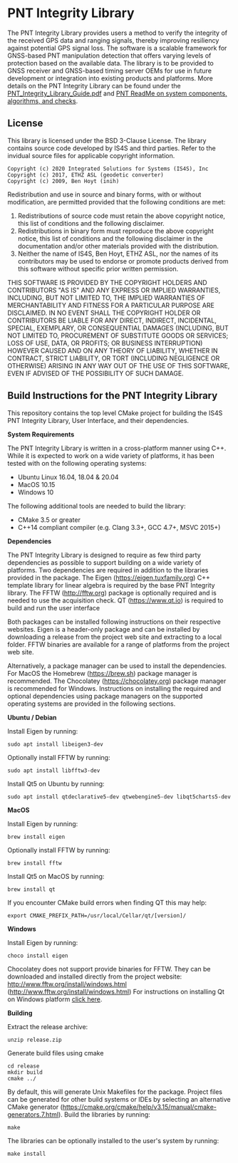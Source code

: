 # PNT Integrity Library
The PNT Integrity Library provides users a method to verify the integrity of the received GPS data and ranging signals, thereby improving resiliency against potential GPS signal loss. The software is a scalable framework for GNSS-based PNT manipulation detection that offers varying levels of protection based on the available data. The library is to be provided to GNSS receiver and GNSS-based timing server OEMs for use in future development or integration into existing products and platforms. More details on the PNT Integrity Library can be found under the [PNT_Integrity_Library_Guide.pdf](https://github.com/cisagov/PNT-Integrity/blob/develop/PNT_Integrity_Library_Guide.pdf) and [PNT ReadMe on system components, algorithms, and checks](https://github.com/cisagov/PNT-Integrity/blob/develop/pnt_integrity/pnt_integrity/README.md).

## License
This library is licensed under the BSD 3-Clause License. The library contains source code developed by IS4S and third parties. Refer to the invidual source files for applicable copyright information.
```
Copyright (c) 2020 Integrated Solutions for Systems (IS4S), Inc
Copyright (c) 2017, ETHZ ASL (geodetic converter)
Copyright (c) 2009, Ben Hoyt (inih)
```
Redistribution and use in source and binary forms, with or without modification, are permitted provided that the following conditions are met:
1. Redistributions of source code must retain the above copyright notice, this list of conditions and the following disclaimer.
2. Redistributions in binary form must reproduce the above copyright notice, this list of conditions and the following disclaimer in the documentation and/or other materials provided with the distribution.
3. Neither the name of IS4S, Ben Hoyt, ETHZ ASL, nor the names of its contributors may be used to endorse or promote products derived from this software without specific prior written permission.

THIS SOFTWARE IS PROVIDED BY THE COPYRIGHT HOLDERS AND CONTRIBUTORS "AS IS" AND ANY EXPRESS OR IMPLIED WARRANTIES, INCLUDING, BUT NOT LIMITED TO, THE IMPLIED WARRANTIES OF MERCHANTABILITY AND FITNESS FOR A PARTICULAR PURPOSE ARE DISCLAIMED. IN NO EVENT SHALL THE COPYRIGHT HOLDER OR CONTRIBUTORS BE LIABLE FOR ANY DIRECT, INDIRECT, INCIDENTAL, SPECIAL, EXEMPLARY, OR CONSEQUENTIAL DAMAGES (INCLUDING, BUT NOT LIMITED TO, PROCUREMENT OF SUBSTITUTE GOODS OR SERVICES; LOSS OF USE, DATA, OR PROFITS; OR BUSINESS INTERRUPTION) HOWEVER CAUSED AND ON ANY THEORY OF LIABILITY, WHETHER IN CONTRACT, STRICT LIABILITY, OR TORT (INCLUDING NEGLIGENCE OR OTHERWISE) ARISING IN ANY WAY OUT OF THE USE OF THIS SOFTWARE, EVEN IF ADVISED OF THE POSSIBILITY OF SUCH DAMAGE.

## Build Instructions for the PNT Integrity Library

This repository contains the top level CMake project for building the IS4S PNT Integrity Library, User Interface, and their dependencies.

<b> System Requirements </b>

The PNT Integrity Library is written in a cross-platform manner using C++. While it is expected to work on a wide variety of platforms, it has been tested with on the following operating systems:
* Ubuntu Linux 16.04, 18.04 & 20.04
* MacOS 10.15
* Windows 10

The following additional tools are needed to build the library:
* CMake 3.5 or greater
* C++14 compliant compiler (e.g. Clang 3.3+, GCC 4.7+, MSVC 2015+)

<b> Dependencies </b>

The PNT Integrity Library is designed to require as few third party dependencies as possible to support building on a wide variety of platforms. Two dependencies are required in addition to the libraries provided in the package. The Eigen (https://eigen.tuxfamily.org) C++ template library for linear algebra is required by the base PNT Integrity library. The FFTW (http://fftw.org) package is optionally required and is needed to use the acquisition check. QT (https://www.qt.io) is required to build and run the user interface

Both packages can be installed following instructions on their respective websites. Eigen is a header-only package and can be installed by downloading a release from the project web site and extracting to a local folder. FFTW binaries are available for a range of platforms from the project web site.

Alternatively, a package manager can be used to install the dependencies. For MacOS the Homebrew (https://brew.sh) package manager is recommended. The Chocolatey (https://chocolatey.org) package manager is recommended for Windows. Instructions on installing the required and optional dependencies using package managers on the supported
operating systems are provided in the following sections.

<b>Ubuntu / Debian</b>

Install Eigen by running:
```
sudo apt install libeigen3-dev
```
Optionally install FFTW by running:
```
sudo apt install libfftw3-dev
```
Install Qt5 on Ubuntu by running:
```
sudo apt install qtdeclarative5-dev qtwebengine5-dev libqt5charts5-dev
```

<b>MacOS </b>

Install Eigen by running:
```
brew install eigen
```
Optionally install FFTW by running:
```
brew install fftw
```
Install Qt5 on MacOS by running:
```
brew install qt
```
If you encounter CMake build errors when finding QT this may help:
```
export CMAKE_PREFIX_PATH=/usr/local/Cellar/qt/[version]/
```

<b>Windows</b>

Install Eigen by running:
```
choco install eigen
```
Chocolatey does not support provide binaries for FFTW. They can be downloaded and installed
directly from the project website: http://www.fftw.org/install/windows.html
(http://www.fftw.org/install/windows.html)
For instructions on installing Qt on Windows platform [click here](https://doc.qt.io/qt-5/windows.html).

<b>Building</b>

Extract the release archive:
```
unzip release.zip
```
Generate build files using cmake
```
cd release
mkdir build
cmake ../
```
By default, this will generate Unix Makefiles for the package. Project files can be generated for
other build systems or IDEs by selecting an alternative CMake generator
(https://cmake.org/cmake/help/v3.15/manual/cmake-generators.7.html).
Build the libraries by running:
```
make
```
The libraries can be optionally installed to the user's system by running:
```
make install
```

